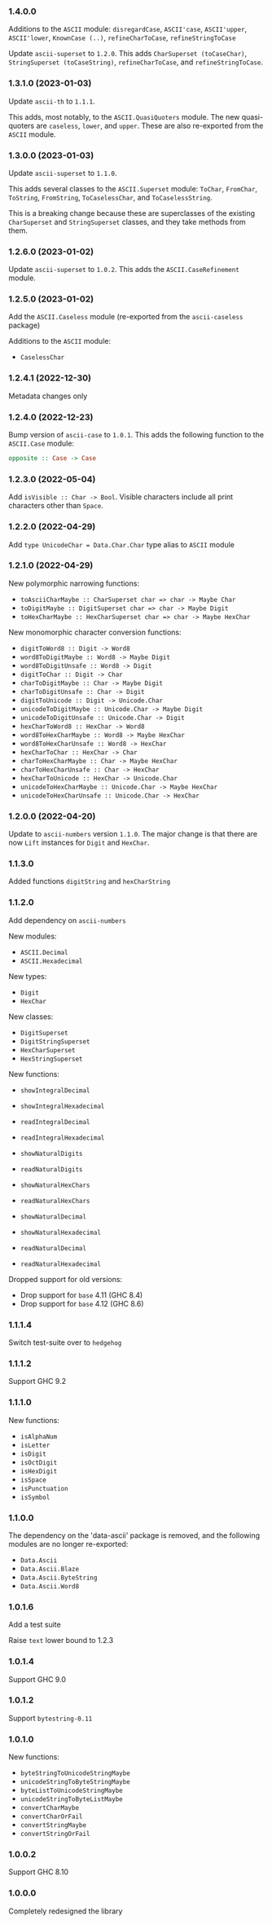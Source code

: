 ### 1.4.0.0

Additions to the `ASCII` module: `disregardCase`, `ASCII'case`, `ASCII'upper`,
`ASCII'lower`, `KnownCase (..)`, `refineCharToCase`, `refineStringToCase`

Update `ascii-superset` to `1.2.0`. This adds `CharSuperset (toCaseChar)`,
`StringSuperset (toCaseString)`, `refineCharToCase`, and `refineStringToCase`.

### 1.3.1.0 (2023-01-03)

Update `ascii-th` to `1.1.1`.

This adds, most notably, to the `ASCII.QuasiQuoters` module.
The new quasi-quoters are `caseless`, `lower`, and `upper`.
These are also re-exported from the `ASCII` module.

### 1.3.0.0 (2023-01-03)

Update `ascii-superset` to `1.1.0`.

This adds several classes to the `ASCII.Superset` module: `ToChar`, `FromChar`,
`ToString`, `FromString`, `ToCaselessChar`, and `ToCaselessString`.

This is a breaking change because these are superclasses of the existing
`CharSuperset` and `StringSuperset` classes, and they take methods from them.

### 1.2.6.0 (2023-01-02)

Update `ascii-superset` to `1.0.2`. This adds the `ASCII.CaseRefinement` module.

### 1.2.5.0 (2023-01-02)

Add the `ASCII.Caseless` module (re-exported from the `ascii-caseless` package)

Additions to the `ASCII` module:

* `CaselessChar`

### 1.2.4.1 (2022-12-30)

Metadata changes only

### 1.2.4.0 (2022-12-23)

Bump version of `ascii-case` to `1.0.1`. This adds the following function to the
`ASCII.Case` module:

```haskell
opposite :: Case -> Case
```

### 1.2.3.0 (2022-05-04)

Add `isVisible :: Char -> Bool`. Visible characters include all print characters
other than `Space`.

### 1.2.2.0 (2022-04-29)

Add `type UnicodeChar = Data.Char.Char` type alias to `ASCII` module

### 1.2.1.0 (2022-04-29)

New polymorphic narrowing functions:

* `toAsciiCharMaybe :: CharSuperset char => char -> Maybe Char`
* `toDigitMaybe :: DigitSuperset char => char -> Maybe Digit`
* `toHexCharMaybe :: HexCharSuperset char => char -> Maybe HexChar`

New monomorphic character conversion functions:

* `digitToWord8 :: Digit -> Word8`
* `word8ToDigitMaybe :: Word8 -> Maybe Digit`
* `word8ToDigitUnsafe :: Word8 -> Digit`
* `digitToChar :: Digit -> Char`
* `charToDigitMaybe :: Char -> Maybe Digit`
* `charToDigitUnsafe :: Char -> Digit`
* `digitToUnicode :: Digit -> Unicode.Char`
* `unicodeToDigitMaybe :: Unicode.Char -> Maybe Digit`
* `unicodeToDigitUnsafe :: Unicode.Char -> Digit`
* `hexCharToWord8 :: HexChar -> Word8`
* `word8ToHexCharMaybe :: Word8 -> Maybe HexChar`
* `word8ToHexCharUnsafe :: Word8 -> HexChar`
* `hexCharToChar :: HexChar -> Char`
* `charToHexCharMaybe :: Char -> Maybe HexChar`
* `charToHexCharUnsafe :: Char -> HexChar`
* `hexCharToUnicode :: HexChar -> Unicode.Char`
* `unicodeToHexCharMaybe :: Unicode.Char -> Maybe HexChar`
* `unicodeToHexCharUnsafe :: Unicode.Char -> HexChar`

### 1.2.0.0 (2022-04-20)

Update to `ascii-numbers` version `1.1.0`. The major change is that there are
now `Lift` instances for `Digit` and `HexChar`.

### 1.1.3.0

Added functions `digitString` and `hexCharString`

### 1.1.2.0

Add dependency on `ascii-numbers`

New modules:

* `ASCII.Decimal`
* `ASCII.Hexadecimal`

New types:

* `Digit`
* `HexChar`

New classes:

* `DigitSuperset`
* `DigitStringSuperset`
* `HexCharSuperset`
* `HexStringSuperset`

New functions:

* `showIntegralDecimal`
* `showIntegralHexadecimal`
* `readIntegralDecimal`
* `readIntegralHexadecimal`

* `showNaturalDigits`
* `readNaturalDigits`
* `showNaturalHexChars`
* `readNaturalHexChars`

* `showNaturalDecimal`
* `showNaturalHexadecimal`
* `readNaturalDecimal`
* `readNaturalHexadecimal`

Dropped support for old versions:

* Drop support for `base` 4.11 (GHC 8.4)
* Drop support for `base` 4.12 (GHC 8.6)

### 1.1.1.4

Switch test-suite over to `hedgehog`

### 1.1.1.2

Support GHC 9.2

### 1.1.1.0

New functions:

  - `isAlphaNum`
  - `isLetter`
  - `isDigit`
  - `isOctDigit`
  - `isHexDigit`
  - `isSpace`
  - `isPunctuation`
  - `isSymbol`

### 1.1.0.0

The dependency on the 'data-ascii' package is removed, and the following modules
are no longer re-exported:

  - `Data.Ascii`
  - `Data.Ascii.Blaze`
  - `Data.Ascii.ByteString`
  - `Data.Ascii.Word8`

### 1.0.1.6

Add a test suite

Raise `text` lower bound to 1.2.3

### 1.0.1.4

Support GHC 9.0

### 1.0.1.2

Support `bytestring-0.11`

### 1.0.1.0

New functions:

  - `byteStringToUnicodeStringMaybe`
  - `unicodeStringToByteStringMaybe`
  - `byteListToUnicodeStringMaybe`
  - `unicodeStringToByteListMaybe`
  - `convertCharMaybe`
  - `convertCharOrFail`
  - `convertStringMaybe`
  - `convertStringOrFail`

### 1.0.0.2

Support GHC 8.10

### 1.0.0.0

Completely redesigned the library
